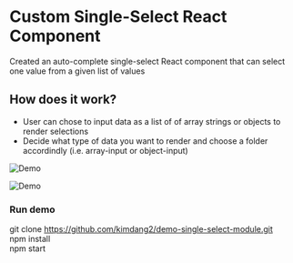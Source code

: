 # Custom Single-Select React Component

Created an auto-complete single-select React component that can select one value from a given list of values


## How does it work?
- User can chose to input data as a list of of array strings or objects to render selections
- Decide what type of data you want to render and choose a folder accordindly (i.e. array-input or object-input)


![Demo](https://media.giphy.com/media/PgKreWGGxY2yodhmLh/giphy.gif)

![Demo](https://media.giphy.com/media/U4XqRGAIzQZYAe4eOd/giphy.gif)

### Run demo
git clone https://github.com/kimdang2/demo-single-select-module.git <br/>
npm install<br/>
npm start<br/>

